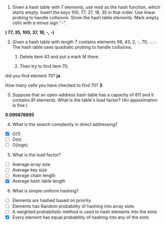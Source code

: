 1. Given a hash table with 7 elements, use mod as the hash function, which starts empty. Insert the keys 100, 77, 37, 18, 35 in that order. Use linear probing to handle collisions. Show the hash table elements. Mark empty cells with a minus sign "-".

**( 77, 35, 100, 37, 18, -, -)**


2. Given a hash table with length 7 contains elements 98, 43, 2, -, 70, -, -. The hash table uses quadratic probing to handle collisions.

    1. Delete item 43 and put a mark M there.

    2. Then try to find item 70.

did you find element 70? **ja**

How many cells you have checked to find 70? **3**

3. Suppose that an open-address hash table has a capacity of 811 and it contains 81 elements. What is the table's load factor? (An appoximation is fine.)

**0.099876695**

4. What is the search complexity in direct addressing?
- [x] O(1)
- [ ] O(n)
- [ ] O(logn)

5. What is the load factor?
- [ ] Average array size
- [ ] Average key size
- [ ] Average chain length
- [x] Average hash table length

6. What is simple uniform hashing?
- [ ] Elements are hashed based on priority
- [ ] Elements has Random probability of hashing into array slots
- [ ] A weighted probabilistic method is used to hash elements into the slots
- [x] Every element has equal probability of hashing into any of the slots
